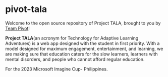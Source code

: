 # pivot-tala

Welcome to the open source repository of Project TALA, brought to you by [Team Pivot](teampivot.my.canva.site)!

**Project TALA**(an acronym for Technology for Adaptive Learning Adventures) is a web app designed with the student in first priority. With a model designed for maximum engagement, entertainment, and learning, we are making sure that education caters for the slow learners, learners with mental disorders, and people who cannot afford regular education.   

For the 2023 Microsoft Imagine Cup- Philippines.
